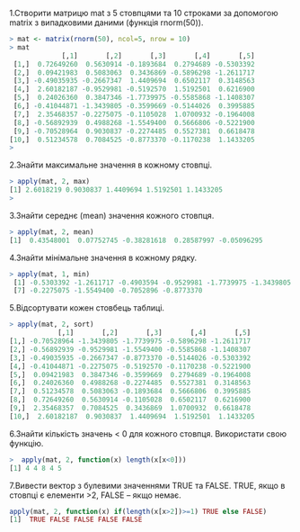 1.Створити матрицю mat з 5 стовпцями та 10 строками за допомогою matrix з випадковими даними (функція rnorm(50)).

```r
> mat <- matrix(rnorm(50), ncol=5, nrow = 10)
> mat
             [,1]       [,2]       [,3]       [,4]       [,5]
 [1,]  0.72649260  0.5630914 -0.1893684  0.2794689 -0.5303392
 [2,]  0.09421983  0.5083063  0.3436869 -0.5896298 -1.2611717
 [3,] -0.49035935 -0.2667347  1.4409694  0.6502117  0.3148563
 [4,]  2.60182187 -0.9529981 -0.5192570  1.5192501  0.6216900
 [5,]  0.24026360  0.3847346 -1.7739975 -0.5585868 -1.1408307
 [6,] -0.41044871 -1.3439805 -0.3599669 -0.5144026  0.3995885
 [7,]  2.35468357 -0.2275075 -0.1105028  1.0700932 -0.1964008
 [8,] -0.56892939  0.4988268 -1.5549400  0.5666806 -0.5221900
 [9,] -0.70528964  0.9030837 -0.2274485  0.5527381  0.6618478
[10,]  0.51234578  0.7084525 -0.8773370 -0.1170238  1.1433205
> 
```
2.Знайти максимальне значення в кожному стовпці.
```r
> apply(mat, 2, max)
[1] 2.6018219 0.9030837 1.4409694 1.5192501 1.1433205
> 
```
3.Знайти середнє (mean) значення кожного стовпця.
```r
> apply(mat, 2, mean)
[1]  0.43548001  0.07752745 -0.38281618  0.28587997 -0.05096295
```
4.Знайти мінімальне значення в кожному рядку.
```r
> apply(mat, 1, min)
 [1] -0.5303392 -1.2611717 -0.4903594 -0.9529981 -1.7739975 -1.3439805
 [7] -0.2275075 -1.5549400 -0.7052896 -0.8773370
 ```
 5.Відсортувати кожен стовбець таблиці.
 ```r
 > apply(mat, 2, sort)
             [,1]       [,2]       [,3]       [,4]       [,5]
 [1,] -0.70528964 -1.3439805 -1.7739975 -0.5896298 -1.2611717
 [2,] -0.56892939 -0.9529981 -1.5549400 -0.5585868 -1.1408307
 [3,] -0.49035935 -0.2667347 -0.8773370 -0.5144026 -0.5303392
 [4,] -0.41044871 -0.2275075 -0.5192570 -0.1170238 -0.5221900
 [5,]  0.09421983  0.3847346 -0.3599669  0.2794689 -0.1964008
 [6,]  0.24026360  0.4988268 -0.2274485  0.5527381  0.3148563
 [7,]  0.51234578  0.5083063 -0.1893684  0.5666806  0.3995885
 [8,]  0.72649260  0.5630914 -0.1105028  0.6502117  0.6216900
 [9,]  2.35468357  0.7084525  0.3436869  1.0700932  0.6618478
[10,]  2.60182187  0.9030837  1.4409694  1.5192501  1.1433205
```
6.Знайти кількість значень < 0 для кожного стовпця. Використати свою функцію.
```r
>  apply(mat, 2, function(x) length(x[x<0]))
[1] 4 4 8 4 5
```
7.Вивести вектор з булевими значеннями TRUE та FALSE. TRUE, якщо в стовпці є елементи >2, FALSE – якщо немає.
```r
apply(mat, 2, function(x) if(length(x[x>2])>=1) TRUE else FALSE)
[1]  TRUE FALSE FALSE FALSE FALSE
```
